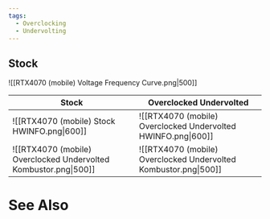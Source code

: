```yaml
---
tags:
  - Overclocking
  - Undervolting
---
```

## Stock

![[RTX4070 (mobile) Voltage Frequency Curve.png|500]]

| Stock                                                            | Overclocked Undervolted                                          |
| ---------------------------------------------------------------- | ---------------------------------------------------------------- |
| ![[RTX4070 (mobile) Stock HWINFO.png\|600]]                      | ![[RTX4070 (mobile) Overclocked Undervolted HWINFO.png\|600]]    |
| ![[RTX4070 (mobile) Overclocked Undervolted Kombustor.png\|500]] | ![[RTX4070 (mobile) Overclocked Undervolted Kombustor.png\|500]] |

# See Also
